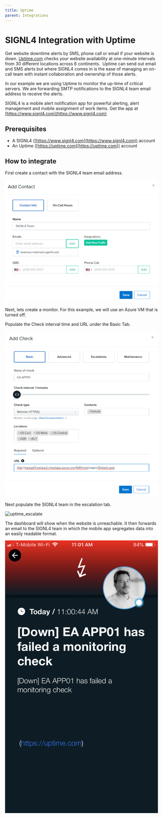 ```yaml
---
title: Uptime
parent: Integrations
---
```


# SIGNL4 Integration with Uptime

Get website downtime alerts by SMS, phone call or email if your website is down. [Uptime.com](http://uptime.com/) checks your website availability at one-minute intervals from 30 different locations across 6 continents.  Uptime can send out email and SMS alerts but where SIGNL4 comes in is the ease of managing an on-call team with instant collaboration and ownership of those alerts.

In our example we are using Uptime to monitor the up-time of critical servers.  We are forwarding SMTP notifications to the SIGNL4 team email address to receive the alerts.

SIGNL4 is a mobile alert notification app for powerful alerting, alert management and mobile assignment of work items.  Get the app at [https://www.signl4.com](https://www.signl4.com)

## Prerequisites
- A SIGNL4 ([https://www.signl4.com](https://www.signl4.com)) account
- An Uptime ([https://uptime.com](https://uptime.com)) account

## How to integrate

First create a contact with the SIGNL4 team email address.

![Uptime Add Contact](uptime-add-contact.png)

Next, lets create a monitor. For this example, we will use an Azure VM that is turned off.

Populate the Check interval time and URL under the Basic Tab.

![Uptime Add Check](uptime-add-check.png)

Next populate the SIGNL4 team in the escalation tab.

![uptime_escalate](uptime_escalate.png)

The dashboard will show when the website is unreachable. It then forwards an email to the SIGNL4 team in which the mobile app segregates data into an easily readable format.

![SIGNL4 Alert](signl4-uptime.png)
